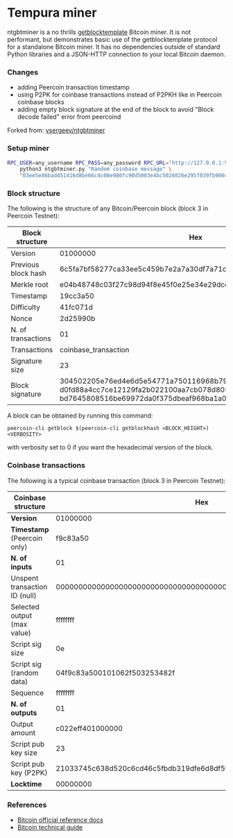 # Tempura miner

ntgbtminer is a no thrills
[getblocktemplate](https://en.bitcoin.it/wiki/Getblocktemplate) Bitcoin miner.
It is not performant, but demonstrates basic use of the getblocktemplate
protocol for a standalone Bitcoin miner. It has no dependencies outside of
standard Python libraries and a JSON-HTTP connection to your local Bitcoin
daemon.

### Changes

* adding Peercoin transaction timestamp
* using P2PK for coinbase transactions instead of P2PKH like in Peercoin coinbase blocks
* adding empty block signature at the end of the block to avoid "Block decode failed" error from peercoind

Forked from: [vsergeev/ntgbtminer](https://github.com/vsergeev/ntgbtminer.git)

### Setup miner

```sh
RPC_USER=any_username RPC_PASS=any_password RPC_URL="http://127.0.0.1:9904" \
    python3 ntgbtminer.py "Random coinbase message" \
    "03ee5e86bad451416d8be66c4c08e980fc90d5003e4bc5026026e295f039fb9064"
```

### Block structure

The following is the structure of any Bitcoin/Peercoin block (block 3 in Peercoin Testnet):

Block structure | Hex | Bytes
------- | --------- | ------
Version | 01000000 | 4
Previous block hash | 6c5fa7bf58277ca33ee5c459b7e2a7a30df7a71c0f54b2c96931861205000000 | 32
Merkle root | e04b48748c03f27c98d94f8e45f0e25e34e29dce8feaf4cdb15b5472f042e850 | 32
Timestamp | 19cc3a50 | 4
Difficulty | 41fc071d | 4
Nonce | 2d25990b | 4
N. of transactions | 01 | needed
Transactions | coinbase_transaction | needed
Signature size | 23 | needed
Block signature | 304502205e76ed4e6d5e54771a750116968b79bc390d55af04 d0fd88a4cc7ce12129fa2b022100aa7cb078d805bfa8ac7563a5 bd7645808516be69972da0f375dbeaf968ba1a09 | needed


A block can be obtained by running this command: 

```
peercoin-cli getblock $(peercoin-cli getblockhash <BLOCK_HEIGHT>) <VERBOSITY>
```

with verbosity set to 0 if you want the hexadecimal version of the block.

### Coinbase transactions

The following is a typical coinbase transaction (block 3 in Peercoin Testnet):

Coinbase structure | Hex | Bytes
------- | --------- | ------
**Version** | 01000000 | 4
**Timestamp** (Peercoin only) | f9c83a50 | 4
**N. of inputs** | 01 | needed
Unspent transaction ID (null) | 0000000000000000000000000000000000000000000000000000000000000000 | 32
Selected output (max value) | ffffffff | 4
Script sig size | 0e | needed
Script sig (random data) | 04f9c83a500101062f503253482f | needed
Sequence | ffffffff | 4
**N. of outputs** | 01 | needed
Output amount | c022eff401000000 | 8
Script pub key size | 23 | needed
Script pub key (P2PK) | 21033745c638d520c6cd46c5fbdb319dfe6d8df5f83431d8b3997f7b097bfdfae2eeac | needed
**Locktime** | 00000000 | 4


### References

* [Bitcoin official reference docs](https://developer.bitcoin.org/reference/index.html)
* [Bitcoin technical guide](https://learnmeabitcoin.com/technical/)


